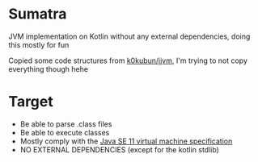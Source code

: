 # Sumatra
JVM implementation on Kotlin without any external dependencies, doing this mostly for fun

Copied some code structures from [k0kubun/jjvm](https://github.com/k0kubun/jjvm), I'm trying to not copy everything though hehe

# Target
 - Be able to parse .class files
 - Be able to execute classes
 - Mostly comply with the [Java SE 11 virtual machine specification](https://docs.oracle.com/javase/specs/jvms/se11/html/)
 - NO EXTERNAL DEPENDENCIES (except for the kotlin stdlib)

